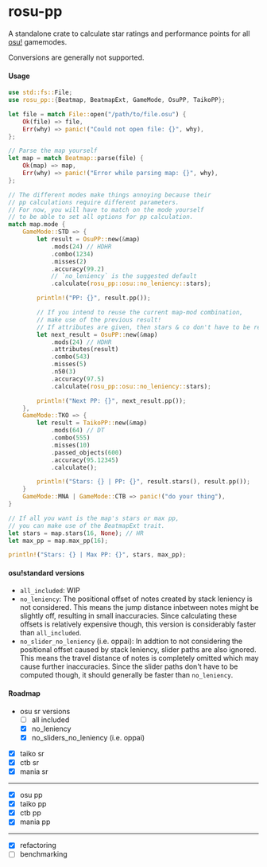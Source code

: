 # rosu-pp

A standalone crate to calculate star ratings and performance points for all [osu!](https://osu.ppy.sh/home) gamemodes.

Conversions are generally not supported.

#### Usage
```rust
use std::fs::File;
use rosu_pp::{Beatmap, BeatmapExt, GameMode, OsuPP, TaikoPP};

let file = match File::open("/path/to/file.osu") {
    Ok(file) => file,
    Err(why) => panic!("Could not open file: {}", why),
};

// Parse the map yourself
let map = match Beatmap::parse(file) {
    Ok(map) => map,
    Err(why) => panic!("Error while parsing map: {}", why),
};

// The different modes make things annoying because their
// pp calculations require different parameters.
// For now, you will have to match on the mode yourself
// to be able to set all options for pp calculation.
match map.mode {
    GameMode::STD => {
        let result = OsuPP::new(&map)
            .mods(24) // HDHR
            .combo(1234)
            .misses(2)
            .accuracy(99.2)
            // `no_leniency` is the suggested default
            .calculate(rosu_pp::osu::no_leniency::stars);

        println!("PP: {}", result.pp());

        // If you intend to reuse the current map-mod combination,
        // make use of the previous result!
        // If attributes are given, then stars & co don't have to be recalculated.
        let next_result = OsuPP::new(&map)
            .mods(24) // HDHR
            .attributes(result)
            .combo(543)
            .misses(5)
            .n50(3)
            .accuracy(97.5)
            .calculate(rosu_pp::osu::no_leniency::stars);

        println!("Next PP: {}", next_result.pp());
    },
    GameMode::TKO => {
        let result = TaikoPP::new(&map)
            .mods(64) // DT
            .combo(555)
            .misses(10)
            .passed_objects(600)
            .accuracy(95.12345)
            .calculate();

        println!("Stars: {} | PP: {}", result.stars(), result.pp());
    }
    GameMode::MNA | GameMode::CTB => panic!("do your thing"),
}

// If all you want is the map's stars or max pp,
// you can make use of the BeatmapExt trait.
let stars = map.stars(16, None); // HR
let max_pp = map.max_pp(16);

println!("Stars: {} | Max PP: {}", stars, max_pp);
```

#### osu!standard versions
- `all_included`: WIP
- `no_leniency`: The positional offset of notes created by stack leniency is not considered. This means the jump distance inbetween notes might be slightly off, resulting in small inaccuracies. Since calculating these offsets is relatively expensive though, this version is considerably faster than `all_included`.
- `no_slider_no_leniency` (i.e. oppai): In addtion to not considering the positional offset caused by stack leniency, slider paths are also ignored. This means the travel distance of notes is completely omitted which may cause further inaccuracies. Since the slider paths don't have to be computed though, it should generally be faster than `no_leniency`.

#### Roadmap
- osu sr versions
  - [ ] all included
  - [x] no_leniency
  - [x] no_sliders_no_leniency (i.e. oppai)
- [x] taiko sr
- [x] ctb sr
- [x] mania sr
---
- [x] osu pp
- [x] taiko pp
- [x] ctb pp
- [x] mania pp
---
- [x] refactoring
- [ ] benchmarking
